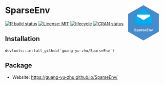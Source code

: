 # SparseEnv <img src="https://raw.githubusercontent.com/guang-yu-zhu/SparseEnv/main/img/icon.png" align="right" width=20% />

  [![R build status](https://github.com/microsoft/wpa/workflows/R-CMD-check/badge.svg)](https://github.com/guang-yu-zhu/SparseEnv)
  [![License: MIT](https://img.shields.io/badge/License-MIT-yellow.svg)](https://opensource.org/licenses/MIT/)
  [![lifecycle](https://img.shields.io/badge/lifecycle-maturing-blue.svg)](https://lifecycle.r-lib.org/articles/stages.html)
  [![CRAN status](https://www.r-pkg.org/badges/version/wpa)](https://CRAN.R-project.org/)

## Installation
```
devtools::install_github('guang-yu-zhu/SparseEnv')
```

## Package
- Website: https://guang-yu-zhu.github.io/SparseEnv/

